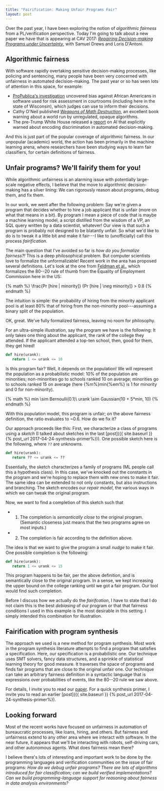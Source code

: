 ```yaml
---
title: "Fairification: Making Unfair Programs Fair"
layout: post
---
```


Over the past year, I have been exploring the notion of *algorithmic fairness* from a PL/verification perspective.
Today I'm going to talk about a new paper we have that is appearing at CAV 2017: [*Repairing Decision-making Programs under Uncertainty*](http://pages.cs.wisc.edu/~aws/papers/fatml16.pdf), with Samuel Drews and Loris D'Antoni.

## Algorithmic fairness

With software rapidly overtaking sensitive decision-making processes, like policing and sentencing, many people have been very concerned with unfairness in automated decision-making.
The past year or so has seen lots of attention in this space, for example:
* [ProPublica's investigation](https://www.propublica.org/article/machine-bias-risk-assessments-in-criminal-sentencing) uncovered bias against African Americans in software used for risk assessment in courtrooms (including here in the state of  Wisconsin), which judges can use to inform their decisions.
* Cathy O'Neil published [*Weapons of Math Destruction*](https://www.amazon.com/Weapons-Math-Destruction-Increases-Inequality/dp/0553418815), an excellent book warning about a world run by unregulated, opaque algorithms.
* The pre-Trump White House released a [report](https://obamawhitehouse.archives.gov/sites/default/files/whitehouse_files/microsites/ostp/NSTC/preparing_for_the_future_of_ai.pdf) on AI that explicitly warned about encoding discrimination in automated decision-making.

And this is just part of the popular coverage of algorithmic fairness.
In our unpopular (academic) world, the action has been primarily in the machine learning arena, where researchers have been studying ways to learn fair classifiers, for certain definitions of fairness.



## Unfair programs? We'll fairify them for you!

While algorithmic unfairness is an alarming
issue with potentially large-scale negative effects,
I believe that the move to algorithmic decision-making
has a silver lining: We can rigorously
reason about programs, debug them, and fix them.

In our work, we went after the following problem:
Say we're given a program that decides
whether to hire a job applicant
that is unfair (more on what that means in a bit).
By program I mean a piece of code that
is maybe a machine learning model, a
script distilled from the wisdom of a VP,
an SQL query written by a data scientist, whatever!
Our view is that such a program is probably
not designed to be blatantly unfair.
So what we'd like to do is to tweak it a little
bit and make it fair---I like to (unofficially)
call this process *fairification*.

The main question that I've avoided
so far is *how do you formalize fairness?!*
This is a deep philosophical problem.
But computer scientists love to formalize
the unformalizable!
Recent work in the area has proposed
several definitions.
Let's look at the one from [Feldman et al.](https://arxiv.org/pdf/1412.3756.pdf),
which formalizes  the 80--20
rule of thumb from the Equality of Employment
Commission here in the US:

{% math %}
\frac{Pr [hire | minority]}
{Pr [hire | \neg minority]} > 0.8
{% endmath %}

The intuition is simple: the probability
of hiring from the minority applicant pool
is at least 80% that of hiring from the non-minority pool---assuming a binary split
of the population.

OK, great. We've fully formalized
fairness, leaving no room for philosophy.

For an ultra-simple illustration,
say the program we have is the following:
It only takes one thing about the applicant,
the rank of the college they attended.
If the applicant attended a top-ten
school, then, good for them, they get hired!

```python
def hire(urank):
   return 1 <= urank <= 10
```

Is this program fair?
Well, it depends on the population!
We will represent the population as
a probabilistic model:
10% of the population are minorities;
non-minorities go to schools ranked 10
on average; minorities go to schools
ranked 15 on average (here {%m%}min{%em%}
is 1 for minority and 0 for non-minority).

{% math %}
min \sim Bernoulli(0.1)\\
urank \sim Gaussian(10 + 5*min, 10)
{% endmath %}

With this population model,
this program is unfair; on the above
fairness definition, the ratio
evaluates to ~0.6.
How do we fix it?

Our approach proceeds like this:
First, we characterize a class
of programs using a *sketch*
(I talked about sketches in the last [post]({{ site.baseurl }} {% post_url 2017-04-24-synthesis-primer%})).
One possible sketch here is the following,
where ```??``` are unknowns.

```python
def hire(urank):
   return ?? <= urank <= ??
```

Essentially, the sketch characterizes
a family of programs
(ML people call this a hypothesis class).
In this case, we've knocked out
the constants in the program and
we're hoping to replace them with new ones
to make it fair.
The same idea can be extended to not only
constants, but also instructions and branching.
The sketch encodes our *repair model*,
the various ways in which we can tweak
the original program.

Now, we want to find a completion of this
sketch such that
* 1) The completion is *semantically close* to the original program.
(Semantic closeness  just means that
  the two programs agree on most inputs.)
* 2) The completion is fair according
to the definition above.

The idea is that we want to give the program a small *nudge* to make it fair.
One possible completion is the following:
```python
def hire(urank):
   return 1 <= urank <= 15
```
This program happens to be fair, per the above definition, and is semantically close to the original program.
In a sense, we kept increasing the upper bound on the college ranking until we got a fair program. Our tool would find such completion.

Before I discuss how we actually do the *fairifcation*,
I have to state that I do not claim this is the best *debiasing* of our program or
that that fairness conditions I used in this example is the most desirable in this setting.
I simply intended this combination for illustration.

## Fairification with program synthesis

The approach we used is a new method for
program synthesis.
Most work in the program synthesis literature
attempts to find a program that satisfies a specification.
Here, our specification is a probabilistic one.
Our technique uses SMT solvers, fancy data structures,
and a sprinkle of statistical learning theory for good measure.
It traverses the space of programs
and finds fair programs that are close to the original unfair one.
Our technique can take an arbitrary fairness
definition in a syntactic language that
is expressions over probabilities of events, like the
80--20 rule we saw above.


For details, I invite you to read our [paper](http://pages.cs.wisc.edu/~aws/papers/fatml16.pdf).
For a quick synthesis primer, I invite
you to read an earlier [post]({{ site.baseurl }} {% post_url 2017-04-24-synthesis-primer%}).

## Looking forward

Most of the recent works have focused on unfairness in automation of bureaucratic processes, like loans, hiring, and others.
But fairness and unfairness extend to any other area where we interact with software. In the near future, it appears that  we'll be interacting with robots, self-driving cars, and other autonomous agents. What does fairness mean there?

I believe there's lots of interesting and important
work to be done by the programming languages
and verification communities on the issue
of fair programs:
*How do we debug unfair programs?
There are lots of algorithms introduced
for fair classification; can we build verified implementations? Can we build programming-language support for reasoning
about fairness in data analysis environments?*
